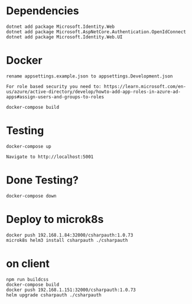 # Dependencies
```
dotnet add package Microsoft.Identity.Web
dotnet add package Microsoft.AspNetCore.Authentication.OpenIdConnect
dotnet add package Microsoft.Identity.Web.UI
```

# Docker
```
rename appsettings.example.json to appsettings.Development.json

For role based security you need to: https://learn.microsoft.com/en-us/azure/active-directory/develop/howto-add-app-roles-in-azure-ad-apps#assign-users-and-groups-to-roles

docker-compose build
```
# Testing
```
docker-compose up

Navigate to http://localhost:5001
```
# Done Testing?
```
docker-compose down
```
# Deploy to microk8s
```
docker push 192.168.1.84:32000/csharpauth:1.0.73
microk8s helm3 install csharpauth ./csharpauth
```
# on client
```
npm run buildcss
docker-compose build
docker push 192.168.1.151:32000/csharpauth:1.0.73
helm upgrade csharpauth ./csharpauth

```